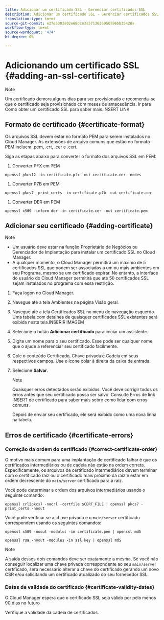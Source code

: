 ```yaml
---
title: Adicionar um certificado SSL - Gerenciar certificados SSL
description: Adicionar um certificado SSL - Gerenciar certificados SSL
translation-type: tm+mt
source-git-commit: e27e5302802e68dce2a5713626950896bb35420a
workflow-type: tm+mt
source-wordcount: '474'
ht-degree: 0%

---
```



# Adicionando um certificado SSL {#adding-an-ssl-certificate}

>[!NOTE]
>Um certificado demora alguns dias para ser provisionado e recomenda-se que o certificado seja provisionado com meses de antecedência. Ir para Como obter um certificado SSL para saber mais.INSERT LINK

## Formato de certificado {#certificate-format}

Os arquivos SSL devem estar no formato PEM para serem instalados no Cloud Manager. As extensões de arquivo comuns que estão no formato PEM incluem .pem, .crt, .cer e .cert.

Siga as etapas abaixo para converter o formato dos arquivos SSL em PEM:

1. Converter PFX em PEM

`openssl pkcs12 -in certificate.pfx -out certificate.cer -nodes`

1. Converter P7B em PEM

`openssl pkcs7 -print_certs -in certificate.p7b -out certificate.cer`

1. Converter DER em PEM

`openssl x509 -inform der -in certificate.cer -out certificate.pem`

## Adicionar seu certificado {#adding-certificate}

>[!NOTE]
>* Um usuário deve estar na função Proprietário de Negócios ou Gerenciador de Implantação para instalar um certificado SSL no Cloud Manager.
>* A qualquer momento, o Cloud Manager permitirá um máximo de 5 certificados SSL que podem ser associados a um ou mais ambientes em seu Programa, mesmo se um certificado expirar. No entanto, a interface do usuário do Cloud Manager permitirá que até 50 certificados SSL sejam instalados no programa com essa restrição.


1. Faça logon no Cloud Manager.
1. Navegue até a tela Ambientes na página Visão geral.
1. Navegue até a tela Certificados SSL no menu de navegação esquerdo. Uma tabela com detalhes de quaisquer certificados SSL existentes será exibida nesta tela.INSERIR IMAGEM
1. Selecione o botão **Adicionar certificado** para iniciar um assistente.
1. Digite um nome para o seu certificado. Esse pode ser qualquer nome que o ajude a referenciar seu certificado facilmente.
1. Cole o conteúdo Certificado, Chave privada e Cadeia em seus respectivos campos. Use o ícone colar à direita da caixa de entrada.
1. Selecione **Salvar**.

   >[!NOTE]
   >Quaisquer erros detectados serão exibidos. Você deve corrigir todos os erros antes que seu certificado possa ser salvo. Consulte Erros de link INSERT de certificado para saber mais sobre como lidar com erros comuns.

   Depois de enviar seu certificado, ele será exibido como uma nova linha na tabela.

## Erros de certificado {#certificate-errors}

### Correção da ordem do certificado {#correct-certificate-order}

O motivo mais comum para uma implantação de certificado falhar é que os certificados intermediários ou de cadeia não estão na ordem correta. Especificamente, os arquivos de certificado intermediários devem terminar com o certificado raiz ou o certificado mais próximo da raiz e estar em ordem decrescente do `main/server` certificado para a raiz.

Você pode determinar a ordem dos arquivos intermediários usando o seguinte comando:

`openssl crl2pkcs7 -nocrl -certfile $CERT_FILE | openssl pkcs7 -print_certs -noout`

Você pode verificar se a chave privada e o `main/server` certificado correspondem usando os seguintes comandos:

`openssl x509 -noout -modulus -in certificate.pem | openssl md5`

`openssl rsa -noout -modulus -in ssl.key | openssl md5`

>[!NOTE]
>A saída desses dois comandos deve ser exatamente a mesma. Se você não conseguir localizar uma chave privada correspondente ao seu `main/server` certificado, será necessário alterar a chave do certificado gerando um novo CSR e/ou solicitando um certificado atualizado do seu fornecedor SSL.

### Datas de validade do certificado {#certificate-validity-dates}

O Cloud Manager espera que o certificado SSL seja válido por pelo menos 90 dias no futuro

Verifique a validade da cadeia de certificados.

